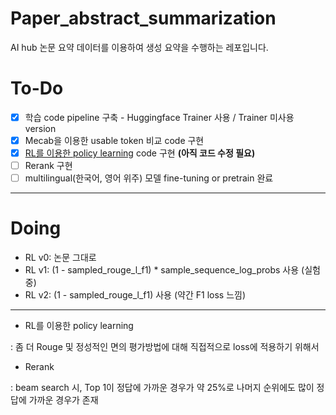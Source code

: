 # Paper_abstract_summarization

AI hub 논문 요약 데이터를 이용하여 생성 요약을 수행하는 레포입니다.

# To-Do

- [x] 학습 code pipeline 구축 - Huggingface Trainer 사용 / Trainer 미사용 version
- [x] Mecab을 이용한 usable token 비교 code 구현
- [x] [RL를 이용한 policy learning](https://arxiv.org/pdf/1705.04304.pdf) code 구현 **(아직 코드 수정 필요)**
- [ ] Rerank 구현
- [ ] multilingual(한국어, 영어 위주) 모델 fine-tuning or pretrain 완료

---

# Doing

* RL v0: 논문 그대로
* RL v1: (1 - sampled_rouge_l_f1) * sample_sequence_log_probs 사용 (실험 중)
* RL v2: (1 - sampled_rouge_l_f1) 사용 (약간 F1 loss 느낌)

---

* RL를 이용한 policy learning

: 좀 더 Rouge 및 정성적인 면의 평가방법에 대해 직접적으로 loss에 적용하기 위해서

* Rerank

: beam search 시, Top 1이 정답에 가까운 경우가 약 25%로 나머지 순위에도 많이 정답에 가까운 경우가 존재
